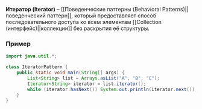 **Итератор (Iterator)** – [[Поведенческие паттерны (Behavioral Patterns)||поведенческий паттерн]], который предоставляет способ последовательного доступа ко всем элементам [[Collection (интерфейс)||коллекции]] без раскрытия её структуры.


### Пример

```java
import java.util.*;

class IteratorPattern {
    public static void main(String[] args) {
        List<String> list = Arrays.asList("A", "B", "C");
        Iterator<String> iterator = list.iterator();
        while (iterator.hasNext()) System.out.println(iterator.next());
    }
}
```